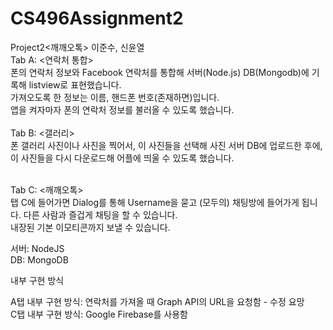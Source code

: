 # CS496Assignment2

Project2<깨깨오톡> 이준수, 신윤열<br>
Tab A: <연락처 통합><br>
폰의 연락처 정보와 Facebook 연락처를 통합해 서버(Node.js) DB(Mongodb)에 기록해 listview로 표현했습니다.<br>가져오도록 한 정보는 이름, 핸드폰 번호(존재하면)입니다.<br>
앱을 켜자마자 폰의 연락처 정보를 불러올 수 있도록 했습니다.<br><br>
Tab B: <갤러리><br>
폰 갤러리 사진이나 사진을 찍어서, 이 사진들을 선택해 사진 서버 DB에 업로드한 후에, 이 사진들을 다시 다운로드해 어플에 띄울 수 있도록 했습니다.<br><br>

Tab C: <깨깨오톡><br>
탭 C에 들어가면 Dialog를 통해 Username을 묻고 (모두의) 채팅방에 들어가게 됩니다. 다른 사람과 즐겁게 채팅을 할 수 있습니다.<br>
내장된 기본 이모티콘까지 보낼 수 있습니다.

서버: NodeJS<br>
DB: MongoDB

내부 구현 방식

A탭 내부 구현 방식: 연락처를 가져올 때 Graph API의 URL을 요청함 - 수정 요망<br>
C탭 내부 구현 방식: Google Firebase를 사용함
